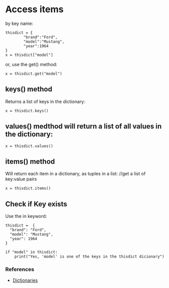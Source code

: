 # Access items

by key name:
```
thisdict = { 
        "brand":"Ford",
        "model":"Mustang",
        "year":1964
}
x = thisdict["model"]

```

or, use the get() method:
```
x = thisdict.get("model")
```

## keys() method
Returns a list of keys in the dictionary:
```
x = thisdict.keys()
```

## values() medthod will return a list of all values in the dictionary:
```
x = thisdict.values()
```

## items() method
Will return each item in a dictionary, as tuples in a list:
//get a list of key:value pairs
```
x = thisdict.items()
```
## Check if Key exists
Use the in keyword:
```
thisdict =	{
  "brand": "Ford",
  "model": "Mustang",
  "year": 1964
}

if "model" in thisdict:
	print("Yes, 'model' is one of the keys in the thisdict dicionary")
```

### References
- [Dictionaries](https://www.w3schools.com/python/python_dictionaries_access.asp)
